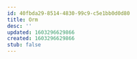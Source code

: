 ```yaml
---
id: 40fbda29-8514-4830-99c9-c5e1bb0d0d80
title: Orm
desc: ''
updated: 1603296629866
created: 1603296629866
stub: false
---
```


